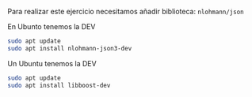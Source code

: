 Para realizar este ejercicio necesitamos añadir biblioteca: `nlohmann/json`

En Ubunto tenemos la DEV
```bash
sudo apt update
sudo apt install nlohmann-json3-dev
```

Un Ubuntu tenemos la DEV
```bash
sudo apt update
sudo apt install libboost-dev
```